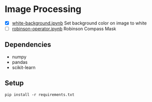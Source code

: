 # Image Processing

- [x] [white-background.ipynb](white-background.ipynb) Set background color on image to white
- [ ] [robinson-operator.ipynb](robinson-operator.ipynb) Robinson Compass Mask

## Dependencies

- numpy
- pandas
- scikit-learn

## Setup

```shell
pip install -r requirements.txt
```
